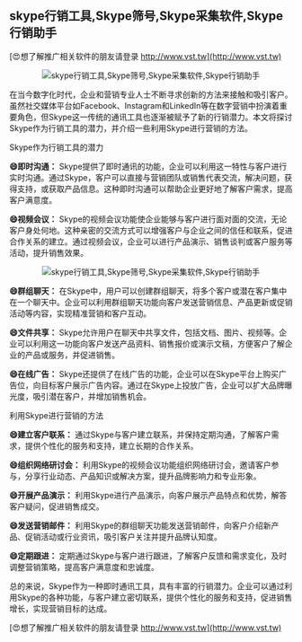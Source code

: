 ## **skype行销工具,Skype筛号,Skype采集软件,Skype行销助手**

[😍想了解推广相关软件的朋友请登录 http://www.vst.tw](http://www.vst.tw)

 <center><img src="https://vst.tw/MP4/tuiguang/png/4.png" alt="skype行销工具,Skype筛号,Skype采集软件,Skype行销助手"></center>

在当今数字化时代，企业和营销专业人士不断寻求创新的方法来接触和吸引客户。虽然社交媒体平台如Facebook、Instagram和LinkedIn等在数字营销中扮演着重要角色，但Skype这一传统的通讯工具也逐渐被赋予了新的行销潜力。本文将探讨Skype作为行销工具的潜力，并介绍一些利用Skype进行营销的方法。

Skype作为行销工具的潜力

**😄即时沟通：**
Skype提供了即时通讯的功能，企业可以利用这一特性与客户进行实时沟通。通过Skype，客户可以直接与营销团队或销售代表交流，解决问题，获得支持，或获取产品信息。这种即时沟通可以帮助企业更好地了解客户需求，提高客户满意度。

**😄视频会议：**
Skype的视频会议功能使企业能够与客户进行面对面的交流，无论客户身处何地。这种亲密的交流方式可以增强客户与企业之间的信任和联系，促进合作关系的建立。通过视频会议，企业可以进行产品演示、销售谈判或客户服务等活动，提升销售效果。

 <center><img src="https://vst.tw/MP4/tuiguang/png/1.png" alt="skype行销工具,Skype筛号,Skype采集软件,Skype行销助手"></center>

**😄群组聊天：**
在Skype中，用户可以创建群组聊天，将多个客户或潜在客户集中在一个聊天中。企业可以利用群组聊天功能向客户发送营销信息、产品更新或促销活动等内容，实现精准营销和客户互动。

**😄文件共享：**
Skype允许用户在聊天中共享文件，包括文档、图片、视频等。企业可以利用这一功能向客户发送产品资料、销售报价或演示文稿，方便客户了解企业的产品或服务，并促进销售。

**😄在线广告：**
Skype还提供了在线广告的功能，企业可以在Skype平台上购买广告位，向目标客户展示广告内容。通过在Skype上投放广告，企业可以扩大品牌曝光度，吸引潜在客户，并增加销售机会。

利用Skype进行营销的方法

**😄建立客户联系：**
通过Skype与客户建立联系，并保持定期沟通，了解客户需求，提供个性化的服务和支持，建立长期的合作关系。

**😄组织网络研讨会：**
利用Skype的视频会议功能组织网络研讨会，邀请客户参与，分享行业动态、产品知识或解决方案，提升品牌影响力和专业形象。

**😄开展产品演示：**
利用Skype进行产品演示，向客户展示产品特点和优势，解答客户疑问，促进销售成交。

**😄发送营销邮件：**
利用Skype的群组聊天功能发送营销邮件，向客户介绍新产品、促销活动或行业资讯，吸引客户关注并提升品牌认知度。

**😄定期跟进：**
定期通过Skype与客户进行跟进，了解客户反馈和需求变化，及时调整营销策略，提高客户满意度和忠诚度。

总的来说，Skype作为一种即时通讯工具，具有丰富的行销潜力。企业可以通过利用Skype的各种功能，与客户建立密切联系，提供个性化的服务和支持，促进销售增长，实现营销目标的达成。

[😍想了解推广相关软件的朋友请登录 http://www.vst.tw](http://www.vst.tw)



